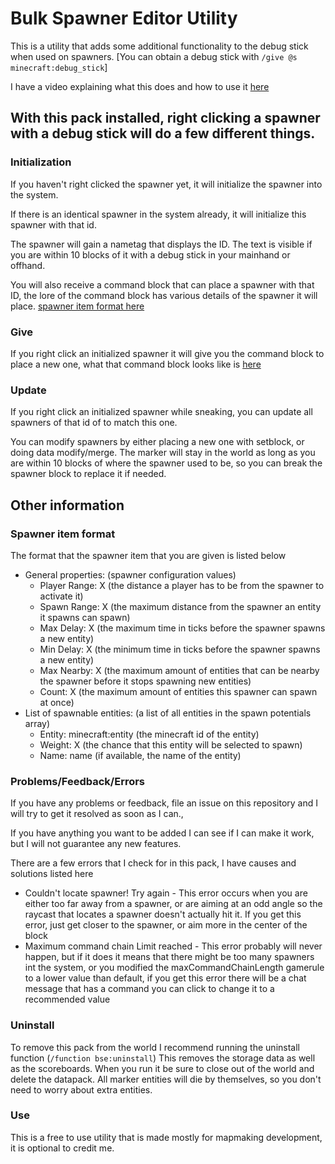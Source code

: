 # Bulk Spawner Editor Utility

This is a utility that adds some additional functionality to the debug stick when used on spawners. [You can obtain a debug stick with `/give @s minecraft:debug_stick`] 

I have a video explaining what this does and how to use it [here](https://youtu.be/xoJxAN-UPQQ)

## With this pack installed, right clicking a spawner with a debug stick will do a few different things.
### Initialization
If you haven't right clicked the spawner yet, it will initialize the spawner into the system.

If there is an identical spawner in the system already, it will initialize this spawner with that id.

The spawner will gain a nametag that displays the ID. The text is visible if you are within 10 blocks of it with a debug stick in your mainhand or offhand.

You will also receive a command block that can place a spawner with that ID, the lore of the command block has various details of the spawner it will place. [spawner item format here](https://github.com/gibbsly/bse#spawner-item-format)

### Give
If you right click an initialized spawner it will give you the command block to place a new one, what that command block looks like is [here](https://github.com/gibbsly/bse#spawner-item-format)

### Update
If you right click an initialized spawner while sneaking, you can update all spawners of that id of to match this one. 

You can modify spawners by either placing a new one with setblock, or doing data modify/merge. The marker will stay in the world as long as you are within 10 blocks of where the spawner used to be, so you can break the spawner block to replace it if needed. 

## Other information
### Spawner item format
The format that the spawner item that you are given is listed below
* General properties: (spawner configuration values)
  * Player Range: X (the distance a player has to be from the spawner to activate it)
  * Spawn Range: X (the maximum distance from the spawner an entity it spawns can spawn)
  * Max Delay: X (the maximum time in ticks before the spawner spawns a new entity)
  * Min Delay: X (the minimum time in ticks before the spawner spawns a new entity)
  * Max Nearby: X (the maximum amount of entities that can be nearby the spawner before it stops spawning new entities)
  * Count: X (the maximum amount of entities this spawner can spawn at once)
* List of spawnable entities: (a list of all entities in the spawn potentials array)
  * Entity: minecraft:entity (the minecraft id of the entity)
  * Weight: X (the chance that this entity will be selected to spawn)
  * Name: name (if available, the name of the entity)
### Problems/Feedback/Errors
If you have any problems or feedback, file an issue on this repository and I will try to get it resolved as soon as I can.,

If you have anything you want to be added I can see if I can make it work, but I will not guarantee any new features. 

There are a few errors that I check for in this pack, I have causes and solutions listed here
* Couldn't locate spawner! Try again - This error occurs when you are either too far away from a spawner, or are aiming at an odd angle so the raycast that locates a spawner doesn't actually hit it. If you get this error, just get closer to the spawner, or aim more in the center of the block
* Maximum command chain Limit reached - This error probably will never happen, but if it does it means that there might be too many spawners int the system, or you modified the maxCommandChainLength gamerule to a lower value than default, if you get this error there will be a chat message that has a command you can click to change it to a recommended value

### Uninstall
To remove this pack from the world I recommend running the uninstall function (`/function bse:uninstall`) This removes the storage data as well as the scoreboards. When you run it be sure to close out of the world and delete the datapack. All marker entities will die by themselves, so you don't need to worry about extra entities. 

### Use
This is a free to use utility that is made mostly for mapmaking development, it is optional to credit me.
